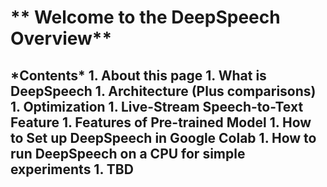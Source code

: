 <h1>** Welcome to the DeepSpeech Overview**
  <h2> *Contents*
    1. About this page
    1. What is DeepSpeech 
    1. Architecture (Plus comparisons)
    1. Optimization
    1. Live-Stream Speech-to-Text Feature
    1. Features of Pre-trained Model
    1. How to Set up DeepSpeech in Google Colab
    1. How to run DeepSpeech on a CPU for simple experiments
    1. TBD
